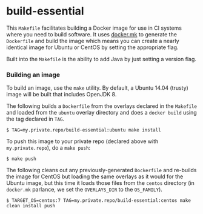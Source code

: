 # build-essential

This `Makefile` facilitates building a Docker image for use in CI systems where you need to build software. It uses [docker.mk](https://github.com/jbrisbin/docker.mk) to generate the `Dockerfile` and build the image which means you can create a nearly identical image for Ubuntu or CentOS by setting the appropriate flag.

Built into the `Makefile` is the ability to add Java by just setting a version flag.

### Building an image

To build an image, use the `make` utility. By default, a Ubuntu 14.04 (trusty) image will be built that includes OpenJDK 8.

The following builds a `Dockerfile` from the overlays declared in the `Makefile` and loaded from the `ubuntu` overlay directory and does a `docker build` using the tag declared in `TAG`.

    $ TAG=my.private.repo/build-essential:ubuntu make install

To push this image to your private repo (declared above with `my.private.repo`), do a `make push`:

    $ make push

The following cleans out any previously-generated `Dockerfile` and re-builds the image for CentOS but loading the same overlays as it would for the Ubuntu image, but this time it loads those files from the `centos` directory (in `docker.mk` parlance, we set the `OVERLAYS_DIR` to the `OS_FAMILY`).

    $ TARGET_OS=centos:7 TAG=my.private.repo/build-essential:centos make clean install push
